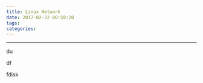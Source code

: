```yaml
---
title: Linux Network
date: 2017-02-22 00:59:28
tags:
categories:
---
```



<!--more-->

---

du

df

fdisk
